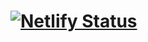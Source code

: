 # [![Netlify Status](https://api.netlify.com/api/v1/badges/deb2f9ae-f56b-499e-a851-54224cc36eaf/deploy-status)](https://app.netlify.com/sites/gorgeous-seahorse-9af01c/deploys)


